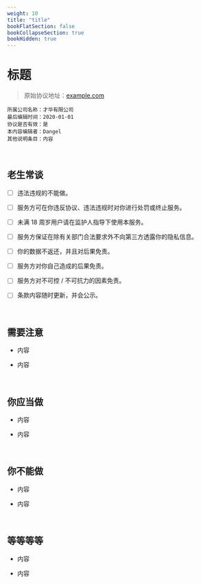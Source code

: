```yaml
---
weight: 10
title: "title"
bookFlatSection: false
bookCollapseSection: true
bookHidden: true
---
```


# 标题

> 原始协议地址：[example.com](https://example.com)
```
所属公司名称：才华有限公司
最后编辑时间：2020-01-01
协议是否有效：是
本内容编辑者：Dangel
其他说明条目：内容
```

<br />

## 老生常谈

- [ ] 违法违规的不能做。

- [ ] 服务方可在你违反协议、违法违规时对你进行处罚或终止服务。

- [ ] 未满 18 周岁用户请在监护人指导下使用本服务。

- [ ] 服务方保证在除有关部门合法要求外不向第三方透露你的隐私信息。

- [ ] 你的数据不返还，并且对后果免责。

- [ ] 服务方对你自己造成的后果免责。

- [ ] 服务方对不可控 / 不可抗力的因素免责。

- [ ] 条款内容随时更新，并会公示。

<br />

## 需要注意

- 内容

- 内容

<br />

## 你应当做

- 内容

- 内容

<br />

## 你不能做

- 内容

- 内容

<br />

## 等等等等

- 内容

- 内容

<br />

<br />